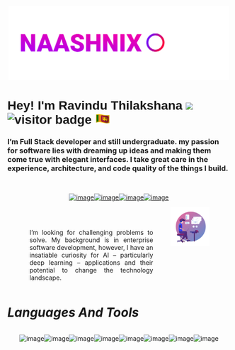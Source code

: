 <center><img src="./assets/logo.gif" width="500px" /></center>


<font style="font-family: Helvetica, sans-serif;">

# **Hey! I'm Ravindu Thilakshana** <img src="https://media.giphy.com/media/hvRJCLFzcasrR4ia7z/giphy.gif" width="30px">  ![visitor badge](https://visitor-badge.glitch.me/badge?page_id=naashnix.naashnix) <img src="./assets/sl-flag.gif" width="35px">

</font>

 ### I’m Full Stack developer and still undergraduate. my passion for software lies with dreaming up ideas and making them come true with elegant interfaces. I take great care in the experience, architecture, and code quality of the things I build. 
</br>

<div style="display:flex; align-items: center; justify-content: center;">

<a href="https://wa.me/message/VYIMCELYQL42M1">

![image](https://img.shields.io/badge/WhatsApp-25D366?style=for-the-badge&logo=whatsapp&logoColor=white) </a>

<a href="https://t.me/naashnix">

![image](https://img.shields.io/badge/Telegram-2CA5E0?style=for-the-badge&logo=telegram&logoColor=white) </a>

<a href="mailto: naashnix@protonmail.com">

![image](https://img.shields.io/badge/ProtonMail-8B89CC?style=for-the-badge&logo=protonmail&logoColor=white) </a>

<a href="https://www.facebook.com/naashnix/">

![image](https://img.shields.io/badge/Facebook-1877F2?style=for-the-badge&logo=facebook&logoColor=white) </a>

</div>

<section style="display:flex;">
<div style="width:80%; margin-left:50px;">
<p style="text-align: justify;">
<br>
<br>
I’m looking for challenging problems to solve. My background is in enterprise software development, however, I have an insatiable curiosity for AI – particularly deep learning – applications and their potential to change the technology landscape. 
</p>
</div>
<div style="width:50%;">
<img src="./assets/picture.png" width="50%" style="margin-left:40px">
</div>
</section>

# ***Languages And Tools***

<div style="display:flex; align-items: center; justify-content: center;">

![image](https://img.shields.io/badge/HTML5-E34F26?style=for-the-badge&logo=html5&logoColor=white)

![image](https://img.shields.io/badge/CSS3-1572B6?style=for-the-badge&logo=css3&logoColor=white)

![image](https://img.shields.io/badge/JavaScript-323330?style=for-the-badge&logo=javascript&logoColor=F7DF1E)

![image](https://img.shields.io/badge/Java-ED8B00?style=for-the-badge&logo=java&logoColor=white)

![image](https://img.shields.io/badge/Dart-0175C2?style=for-the-badge&logo=dart&logoColor=white)

![image](https://img.shields.io/badge/MySQL-005C84?style=for-the-badge&logo=mysql&logoColor=white)

![image](https://img.shields.io/badge/Hibernate-59666C?style=for-the-badge&logo=Hibernate&logoColor=white)

![image](https://img.shields.io/badge/Flutter-02569B?style=for-the-badge&logo=flutter&logoColor=white)
